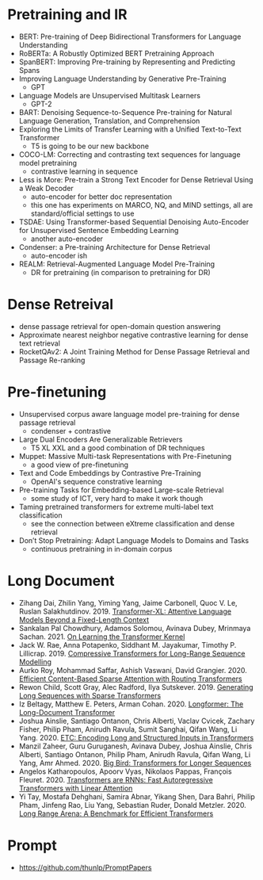 # Pretraining and IR

* BERT: Pre-training of Deep Bidirectional Transformers for
Language Understanding
* RoBERTa: A Robustly Optimized BERT Pretraining Approach
* SpanBERT: Improving Pre-training by Representing
and Predicting Spans
* Improving Language Understanding
by Generative Pre-Training
  * GPT 
* Language Models are Unsupervised Multitask Learners
  * GPT-2 
* BART: Denoising Sequence-to-Sequence Pre-training for Natural
Language Generation, Translation, and Comprehension
* Exploring the Limits of Transfer Learning with a Unified Text-to-Text Transformer
  * T5 is going to be our new backbone
* COCO-LM: Correcting and contrasting text sequences for language model pretraining
  * contrastive learning in sequence    
* Less is More: Pre-train a Strong Text Encoder for Dense Retrieval Using a Weak Decoder
  * auto-encoder for better doc representation
  * this one has experiments on MARCO, NQ, and MIND settings, all are standard/official settings to use
* TSDAE: Using Transformer-based Sequential Denoising Auto-Encoder for Unsupervised Sentence Embedding Learning
  * another auto-encoder
* Condenser: a Pre-training Architecture for Dense Retrieval
  * auto-encoder ish
* REALM: Retrieval-Augmented Language Model Pre-Training
  * DR for pretraining (in comparison to pretraining for DR)    


# Dense Retreival

* dense passage retrieval for open-domain question answering
* Approximate nearest neighbor negative contrastive learning for dense text retrieval
* RocketQAv2: A Joint Training Method for Dense Passage Retrieval and Passage Re-ranking

# Pre-finetuning

*  Unsupervised corpus aware language model pre-training for dense passage retrieval  
   * condenser + contrastive
*  Large Dual Encoders Are Generalizable Retrievers
   * T5 XL XXL and a good combination of DR techniques
*  Muppet: Massive Multi-task Representations with Pre-Finetuning
   * a good view of pre-finetuning
*  Text and Code Embeddings by Contrastive Pre-Training
   * OpenAI's sequence constrative learning
*  Pre-training Tasks for Embedding-based Large-scale Retrieval
   * some study of ICT, very hard to make it work though
*  Taming pretrained transformers for extreme multi-label text classification
   * see the connection between eXtreme classification and dense retrieval
*  Don’t Stop Pretraining: Adapt Language Models to Domains and Tasks
   * continuous pretraining in in-domain corpus                

# Long Document
- Zihang Dai, Zhilin Yang, Yiming Yang, Jaime Carbonell, Quoc V. Le, Ruslan Salakhutdinov. 2019. [Transformer-XL: Attentive Language Models Beyond a Fixed-Length Context](https://arxiv.org/abs/1901.02860)
- Sankalan Pal Chowdhury, Adamos Solomou, Avinava Dubey, Mrinmaya Sachan. 2021. [On Learning the Transformer Kernel](https://arxiv.org/pdf/2110.08323.pdf)
- Jack W. Rae, Anna Potapenko, Siddhant M. Jayakumar, Timothy P. Lillicrap. 2019. [Compressive Transformers for Long-Range Sequence Modelling](https://arxiv.org/abs/1911.05507)
- Aurko Roy, Mohammad Saffar, Ashish Vaswani, David Grangier. 2020. [Efficient Content-Based Sparse Attention with Routing Transformers](https://arxiv.org/abs/2003.05997)
- Rewon Child, Scott Gray, Alec Radford, Ilya Sutskever. 2019. [Generating Long Sequences with Sparse Transformers](https://arxiv.org/abs/1904.10509)
- Iz Beltagy, Matthew E. Peters, Arman Cohan. 2020. [Longformer: The Long-Document Transformer](https://arxiv.org/abs/2004.05150)
- Joshua Ainslie, Santiago Ontanon, Chris Alberti, Vaclav Cvicek, Zachary Fisher, Philip Pham, Anirudh Ravula, Sumit Sanghai, Qifan Wang, Li Yang. 2020. [ETC: Encoding Long and Structured Inputs in Transformers](https://www.aclweb.org/anthology/2020.emnlp-main.19/)
- Manzil Zaheer, Guru Guruganesh, Avinava Dubey, Joshua Ainslie, Chris Alberti, Santiago Ontanon, Philip Pham, Anirudh Ravula, Qifan Wang, Li Yang, Amr Ahmed. 2020. [Big Bird: Transformers for Longer Sequences](https://arxiv.org/abs/2007.14062)
- Angelos Katharopoulos, Apoorv Vyas, Nikolaos Pappas, François Fleuret. 2020. [Transformers are RNNs: Fast Autoregressive Transformers with Linear Attention](https://arxiv.org/abs/2006.16236)
- Yi Tay, Mostafa Dehghani, Samira Abnar, Yikang Shen, Dara Bahri, Philip Pham, Jinfeng Rao, Liu Yang, Sebastian Ruder, Donald Metzler. 2020. [Long Range Arena: A Benchmark for Efficient Transformers](https://arxiv.org/abs/2011.04006)
  
# Prompt
* https://github.com/thunlp/PromptPapers

